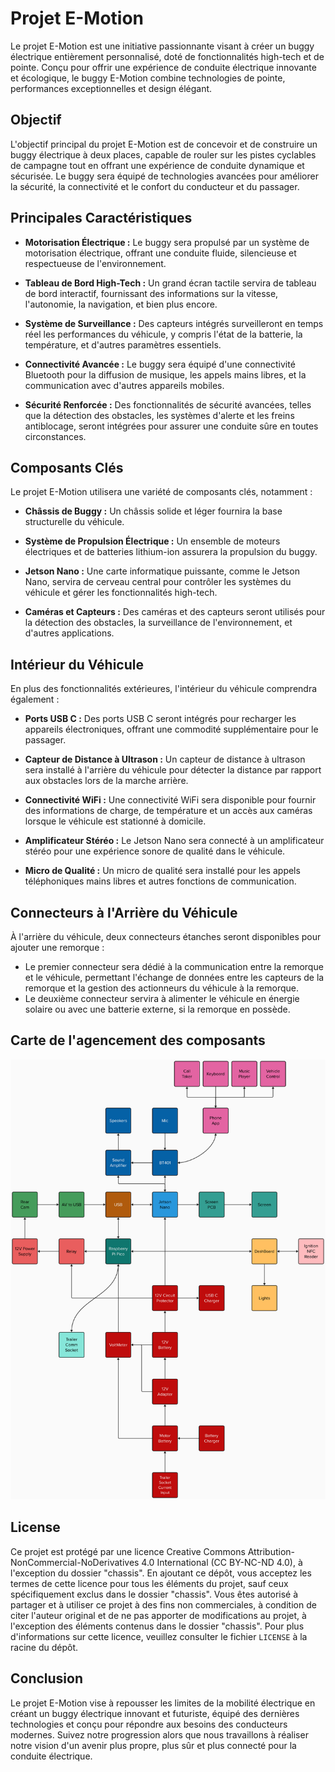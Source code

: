 # Projet E-Motion

Le projet E-Motion est une initiative passionnante visant à créer un buggy électrique entièrement personnalisé, doté de fonctionnalités high-tech et de pointe. Conçu pour offrir une expérience de conduite électrique innovante et écologique, le buggy E-Motion combine technologies de pointe, performances exceptionnelles et design élégant.

## Objectif

L'objectif principal du projet E-Motion est de concevoir et de construire un buggy électrique à deux places, capable de rouler sur les pistes cyclables de campagne tout en offrant une expérience de conduite dynamique et sécurisée. Le buggy sera équipé de technologies avancées pour améliorer la sécurité, la connectivité et le confort du conducteur et du passager.

## Principales Caractéristiques

- **Motorisation Électrique :** Le buggy sera propulsé par un système de motorisation électrique, offrant une conduite fluide, silencieuse et respectueuse de l'environnement.

- **Tableau de Bord High-Tech :** Un grand écran tactile servira de tableau de bord interactif, fournissant des informations sur la vitesse, l'autonomie, la navigation, et bien plus encore.

- **Système de Surveillance :** Des capteurs intégrés surveilleront en temps réel les performances du véhicule, y compris l'état de la batterie, la température, et d'autres paramètres essentiels.

- **Connectivité Avancée :** Le buggy sera équipé d'une connectivité Bluetooth pour la diffusion de musique, les appels mains libres, et la communication avec d'autres appareils mobiles.

- **Sécurité Renforcée :** Des fonctionnalités de sécurité avancées, telles que la détection des obstacles, les systèmes d'alerte et les freins antiblocage, seront intégrées pour assurer une conduite sûre en toutes circonstances.

## Composants Clés

Le projet E-Motion utilisera une variété de composants clés, notamment :

- **Châssis de Buggy :** Un châssis solide et léger fournira la base structurelle du véhicule.

- **Système de Propulsion Électrique :** Un ensemble de moteurs électriques et de batteries lithium-ion assurera la propulsion du buggy.

- **Jetson Nano :** Une carte informatique puissante, comme le Jetson Nano, servira de cerveau central pour contrôler les systèmes du véhicule et gérer les fonctionnalités high-tech.

- **Caméras et Capteurs :** Des caméras et des capteurs seront utilisés pour la détection des obstacles, la surveillance de l'environnement, et d'autres applications.

## Intérieur du Véhicule

En plus des fonctionnalités extérieures, l'intérieur du véhicule comprendra également :

- **Ports USB C :** Des ports USB C seront intégrés pour recharger les appareils électroniques, offrant une commodité supplémentaire pour le passager.

- **Capteur de Distance à Ultrason :** Un capteur de distance à ultrason sera installé à l'arrière du véhicule pour détecter la distance par rapport aux obstacles lors de la marche arrière.

- **Connectivité WiFi :** Une connectivité WiFi sera disponible pour fournir des informations de charge, de température et un accès aux caméras lorsque le véhicule est stationné à domicile.

- **Amplificateur Stéréo :** Le Jetson Nano sera connecté à un amplificateur stéréo pour une expérience sonore de qualité dans le véhicule.

- **Micro de Qualité :** Un micro de qualité sera installé pour les appels téléphoniques mains libres et autres fonctions de communication.

## Connecteurs à l'Arrière du Véhicule

À l'arrière du véhicule, deux connecteurs étanches seront disponibles pour ajouter une remorque :
- Le premier connecteur sera dédié à la communication entre la remorque et le véhicule, permettant l'échange de données entre les capteurs de la remorque et la gestion des actionneurs du véhicule à la remorque.
- Le deuxième connecteur servira à alimenter le véhicule en énergie solaire ou avec une batterie externe, si la remorque en possède.

## Carte de l'agencement des composants

![Carte mentale](/mental-card.png)

## License

Ce projet est protégé par une licence Creative Commons Attribution-NonCommercial-NoDerivatives 4.0 International (CC BY-NC-ND 4.0), à l'exception du dossier "chassis". En ajoutant ce dépôt, vous acceptez les termes de cette licence pour tous les éléments du projet, sauf ceux spécifiquement exclus dans le dossier "chassis". Vous êtes autorisé à partager et à utiliser ce projet à des fins non commerciales, à condition de citer l'auteur original et de ne pas apporter de modifications au projet, à l'exception des éléments contenus dans le dossier "chassis". Pour plus d'informations sur cette licence, veuillez consulter le fichier `LICENSE` à la racine du dépôt.


## Conclusion

Le projet E-Motion vise à repousser les limites de la mobilité électrique en créant un buggy électrique innovant et futuriste, équipé des dernières technologies et conçu pour répondre aux besoins des conducteurs modernes. Suivez notre progression alors que nous travaillons à réaliser notre vision d'un avenir plus propre, plus sûr et plus connecté pour la conduite électrique.
